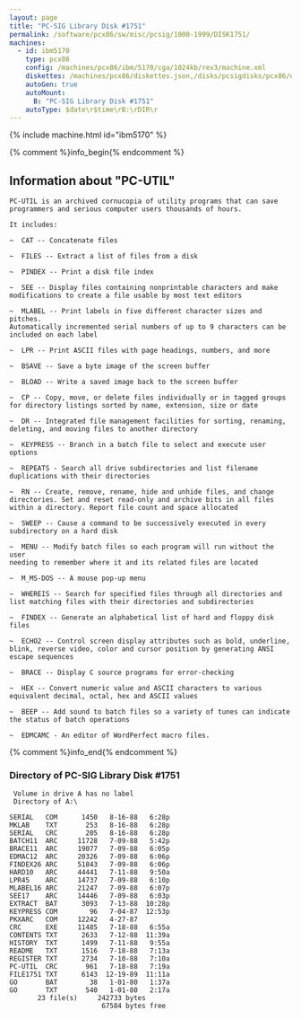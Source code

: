 ```yaml
---
layout: page
title: "PC-SIG Library Disk #1751"
permalink: /software/pcx86/sw/misc/pcsig/1000-1999/DISK1751/
machines:
  - id: ibm5170
    type: pcx86
    config: /machines/pcx86/ibm/5170/cga/1024kb/rev3/machine.xml
    diskettes: /machines/pcx86/diskettes.json,/disks/pcsigdisks/pcx86/diskettes.json
    autoGen: true
    autoMount:
      B: "PC-SIG Library Disk #1751"
    autoType: $date\r$time\rB:\rDIR\r
---
```


{% include machine.html id="ibm5170" %}

{% comment %}info_begin{% endcomment %}

## Information about "PC-UTIL"

    PC-UTIL is an archived cornucopia of utility programs that can save
    programmers and serious computer users thousands of hours.
    
    It includes:
    
    ~  CAT -- Concatenate files
    
    ~  FILES -- Extract a list of files from a disk
    
    ~  PINDEX -- Print a disk file index
    
    ~  SEE -- Display files containing nonprintable characters and make
    modifications to create a file usable by most text editors
    
    ~  MLABEL -- Print labels in five different character sizes and pitches.
    Automatically incremented serial numbers of up to 9 characters can be
    included on each label
    
    ~  LPR -- Print ASCII files with page headings, numbers, and more
    
    ~  BSAVE -- Save a byte image of the screen buffer
    
    ~  BLOAD -- Write a saved image back to the screen buffer
    
    ~  CP -- Copy, move, or delete files individually or in tagged groups
    for directory listings sorted by name, extension, size or date
    
    ~  DR -- Integrated file management facilities for sorting, renaming,
    deleting, and moving files to another directory
    
    ~  KEYPRESS -- Branch in a batch file to select and execute user options
    
    ~  REPEATS - Search all drive subdirectories and list filename
    duplications with their directories
    
    ~  RN -- Create, remove, rename, hide and unhide files, and change
    directories. Set and reset read-only and archive bits in all files
    within a directory. Report file count and space allocated
    
    ~  SWEEP -- Cause a command to be successively executed in every
    subdirectory on a hard disk
    
    ~  MENU -- Modify batch files so each program will run without the user
    needing to remember where it and its related files are located
    
    ~  M_MS-DOS -- A mouse pop-up menu
    
    ~  WHEREIS -- Search for specified files through all directories and
    list matching files with their directories and subdirectories
    
    ~  FINDEX -- Generate an alphabetical list of hard and floppy disk files
    
    ~  ECHO2 -- Control screen display attributes such as bold, underline,
    blink, reverse video, color and cursor position by generating ANSI
    escape sequences
    
    ~  BRACE -- Display C source programs for error-checking
    
    ~  HEX -- Convert numeric value and ASCII characters to various
    equivalent decimal, octal, hex and ASCII values
    
    ~  BEEP -- Add sound to batch files so a variety of tunes can indicate
    the status of batch operations
    
    ~  EDMCAMC - An editor of WordPerfect macro files.
{% comment %}info_end{% endcomment %}


### Directory of PC-SIG Library Disk #1751

     Volume in drive A has no label
     Directory of A:\

    SERIAL   COM      1450   8-16-88   6:28p
    MKLAB    TXT       253   8-16-88   6:28p
    SERIAL   CRC       205   8-16-88   6:28p
    BATCH11  ARC     11728   7-09-88   5:42p
    BRACE11  ARC     19077   7-09-88   6:05p
    EDMAC12  ARC     20326   7-09-88   6:06p
    FINDEX26 ARC     51843   7-09-88   6:06p
    HARD10   ARC     44441   7-11-88   9:50a
    LPR45    ARC     14737   7-09-88   6:10p
    MLABEL16 ARC     21247   7-09-88   6:07p
    SEE17    ARC     14446   7-09-88   6:03p
    EXTRACT  BAT      3093   7-13-88  10:28p
    KEYPRESS COM        96   7-04-87  12:53p
    PKXARC   COM     12242   4-27-87
    CRC      EXE     11485   7-18-88   6:55a
    CONTENTS TXT      2633   7-12-88  11:39a
    HISTORY  TXT      1499   7-11-88   9:55a
    README   TXT      1516   7-18-88   7:13a
    REGISTER TXT      2734   7-10-88   7:10a
    PC-UTIL  CRC       961   7-18-88   7:19a
    FILE1751 TXT      6143  12-19-89  11:11a
    GO       BAT        38   1-01-80   1:37a
    GO       TXT       540   1-01-80   2:17a
           23 file(s)     242733 bytes
                           67584 bytes free
